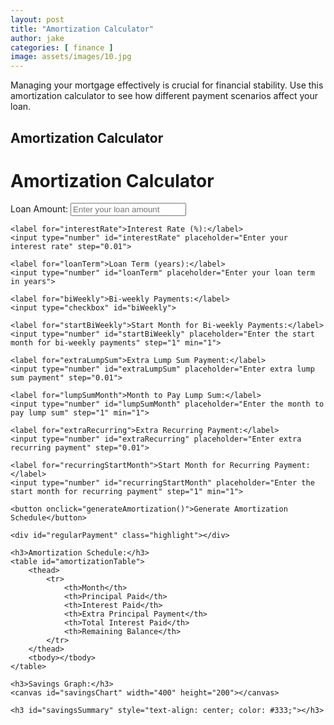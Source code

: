 ```yaml
---
layout: post
title: "Amortization Calculator"
author: jake
categories: [ finance ]
image: assets/images/10.jpg
---
```


Managing your mortgage effectively is crucial for financial stability. Use this amortization calculator to see how different payment scenarios affect your loan.

## Amortization Calculator

<div class="container">
    <h1>Amortization Calculator</h1>
    <label for="loanAmount">Loan Amount:</label>
    <input type="number" id="loanAmount" placeholder="Enter your loan amount">
    
    <label for="interestRate">Interest Rate (%):</label>
    <input type="number" id="interestRate" placeholder="Enter your interest rate" step="0.01">
    
    <label for="loanTerm">Loan Term (years):</label>
    <input type="number" id="loanTerm" placeholder="Enter your loan term in years">
    
    <label for="biWeekly">Bi-weekly Payments:</label>
    <input type="checkbox" id="biWeekly">
    
    <label for="startBiWeekly">Start Month for Bi-weekly Payments:</label>
    <input type="number" id="startBiWeekly" placeholder="Enter the start month for bi-weekly payments" step="1" min="1">
    
    <label for="extraLumpSum">Extra Lump Sum Payment:</label>
    <input type="number" id="extraLumpSum" placeholder="Enter extra lump sum payment" step="0.01">
    
    <label for="lumpSumMonth">Month to Pay Lump Sum:</label>
    <input type="number" id="lumpSumMonth" placeholder="Enter the month to pay lump sum" step="1" min="1">
    
    <label for="extraRecurring">Extra Recurring Payment:</label>
    <input type="number" id="extraRecurring" placeholder="Enter extra recurring payment" step="0.01">
    
    <label for="recurringStartMonth">Start Month for Recurring Payment:</label>
    <input type="number" id="recurringStartMonth" placeholder="Enter the start month for recurring payment" step="1" min="1">
    
    <button onclick="generateAmortization()">Generate Amortization Schedule</button>
    
    <div id="regularPayment" class="highlight"></div>
    
    <h3>Amortization Schedule:</h3>
    <table id="amortizationTable">
        <thead>
            <tr>
                <th>Month</th>
                <th>Principal Paid</th>
                <th>Interest Paid</th>
                <th>Extra Principal Payment</th>
                <th>Total Interest Paid</th>
                <th>Remaining Balance</th>
            </tr>
        </thead>
        <tbody></tbody>
    </table>
    
    <h3>Savings Graph:</h3>
    <canvas id="savingsChart" width="400" height="200"></canvas>
    
    <h3 id="savingsSummary" style="text-align: center; color: #333;"></h3>
</div>

<script>
    function generateAmortization() {
        let loanAmount = parseFloat(document.getElementById('loanAmount').value);
        let interestRate = parseFloat(document.getElementById('interestRate').value) / 100 / 12;
        let loanTerm = parseInt(document.getElementById('loanTerm').value) * 12;
        let biWeekly = document.getElementById('biWeekly').checked;
        let startBiWeekly = parseInt(document.getElementById('startBiWeekly').value) || 0;
        let extraLumpSum = parseFloat(document.getElementById('extraLumpSum').value) || 0;
        let lumpSumMonth = parseInt(document.getElementById('lumpSumMonth').value) || 0;
        let extraRecurring = parseFloat(document.getElementById('extraRecurring').value) || 0;
        let recurringStartMonth = parseInt(document.getElementById('recurringStartMonth').value) || 0;

        let monthlyPayment = loanAmount * interestRate / (1 - Math.pow(1 + interestRate, -loanTerm));
        let biWeeklyPayment = monthlyPayment / 2;
        document.getElementById('regularPayment').innerText = `Regular Monthly Payment (Principal & Interest): $${monthlyPayment.toFixed(2)}`;

        let amortizationData = [];
        let totalInterestPaid = 0;
        let principalPaid, interestPaid, extraPrincipal, remainingBalance = loanAmount;
        let biWeeklyCounter = 0;
        let totalPayments = loanTerm;

        for (let month = 1; month <= totalPayments; month++) {
            interestPaid = remainingBalance * interestRate;
            principalPaid = monthlyPayment - interestPaid;
            extraPrincipal = 0;

            if (biWeekly && month >= startBiWeekly && (month - startBiWeekly) % 6 === 0) {
                extraPrincipal = biWeeklyPayment;
            }

            extraPrincipal += (month === lumpSumMonth ? extraLumpSum : 0) + (month >= recurringStartMonth ? extraRecurring : 0);

            totalInterestPaid += interestPaid;
            remainingBalance -= (principalPaid + extraPrincipal);

            amortizationData.push({ month, principalPaid, interestPaid, extraPrincipal, totalInterestPaid, remainingBalance });

            if (remainingBalance <= 0) break;
        }

        populateTable(amortizationData);
        generateSavingsChart(amortizationData);
        calculateSavingsSummary(amortizationData, loanTerm, totalInterestPaid);
    }

    function populateTable(data) {
        let tableBody = document.getElementById('amortizationTable').getElementsByTagName('tbody')[0];
        tableBody.innerHTML = '';

        data.forEach(entry => {
            let row = tableBody.insertRow();
            row.insertCell(0).innerText = entry.month;
            row.insertCell(1).innerText = entry.principalPaid.toFixed(2);
            row.insertCell(2).innerText = entry.interestPaid.toFixed(2);
            row.insertCell(3).innerText = entry.extraPrincipal.toFixed(2);
            row.insertCell(4).innerText = entry.totalInterestPaid.toFixed(2);
            row.insertCell(5).innerText = entry.remainingBalance.toFixed(2);
        });
    }

    function generateSavingsChart(data) {
        let labels = data.map(entry => entry.month);
        let principalData = data.map(entry => entry.principalPaid);
        let interestData = data.map(entry => entry.interestPaid);
        let extraPrincipalData = data.map(entry => entry.extraPrincipal);

        let ctx = document.getElementById('savingsChart').getContext('2d');
        new Chart(ctx, {
            type: 'line',
            data: {
                labels,
                datasets: [
                    { label: 'Principal Paid', data: principalData, borderColor: 'green', fill: false },
                    { label: 'Interest Paid', data: interestData, borderColor: 'red', fill: false },
                    { label: 'Extra Principal', data: extraPrincipalData, borderColor: 'blue', fill: false }
                ]
            },
            options: {
                scales: {
                    yAxes: [{
                        ticks: {
                            beginAtZero: true
                        }
                    }]
                }
            }
        });
    }

    function calculateSavingsSummary(data, originalLoanTerm, totalInterestPaid) {
        let shortenedTerm = data.length;
        let interestSaved = totalInterestPaid - data[data.length - 1].totalInterestPaid;
        document.getElementById('savingsSummary').innerText = `By making extra payments, you have shortened your loan term by ${(originalLoanTerm - shortenedTerm) / 12} years and saved $${interestSaved.toFixed(2)} in interest!`;
    }
</script>
